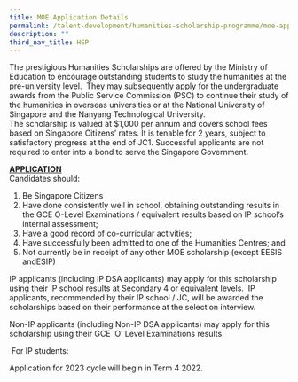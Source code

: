 ```yaml
---
title: MOE Application Details
permalink: /talent-development/humanities-scholarship-programme/moe-application-details/
description: ""
third_nav_title: HSP
---
```

The prestigious Humanities Scholarships are offered by the Ministry of Education to encourage outstanding students to study the humanities at the pre-university level.  They may subsequently apply for the undergraduate awards from the Public Service Commission (PSC) to continue their study of the humanities in overseas universities or at the National University of Singapore and the Nanyang Technological University.  
The scholarship is valued at $1,000 per annum and covers school fees based on Singapore Citizens’ rates. It is tenable for 2 years, subject to satisfactory progress at the end of JC1. Successful applicants are not required to enter into a bond to serve the Singapore Government.

**<u>APPLICATION</u>**  
Candidates should:

1.  Be Singapore Citizens
2.  Have done consistently well in school, obtaining outstanding results in the GCE O-Level Examinations / equivalent results based on IP school’s internal assessment;
3.  Have a good record of co-curricular activities;
4.  Have successfully been admitted to one of the Humanities Centres; and
5.  Not currently be in receipt of any other MOE scholarship (except EESIS andESIP)

IP applicants (including IP DSA applicants) may apply for this scholarship using their IP school results at Secondary 4 or equivalent levels.  IP applicants, recommended by their IP school / JC, will be awarded the scholarships based on their performance at the selection interview.

Non-IP applicants (including Non-IP DSA applicants) may apply for this scholarship using their GCE ‘O’ Level Examinations results.

 For IP students:

Application for 2023 cycle will begin in Term 4 2022.